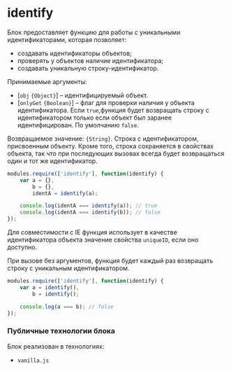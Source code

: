 # identify

Блок предоставляет функцию для работы с уникальными идентификаторами, которая позволяет:

* создавать идентификаторы объектов;
* проверять у объектов наличие идентификатора;
* создавать уникальную строку-идентификатор.

Принимаемые аргументы:

* [`obj` `{Object}`] – идентифицируемый объект. 
* [`onlyGet` `{Boolean}`] – флаг для проверки наличия у объекта идентификатора. Если `true`,функция будет возвращать строку с идентификатором только если объект был заранее идентифицирован. По умолчанию `false`.

Возвращаемое значение: `{String}`. Строка с идентификатором, присвоенным объекту. Кроме того, строка сохраняется в свойствах объекта, так что при последующих вызовах всегда будет возвращаться один и тот же идентификатор.

```js
modules.require(['identify'], function(identify) {
    var a = {},
        b = {},
        identA = identify(a);

    console.log(identA === identify(a)); // true
    console.log(identA === identify(b)); // false
});
```

Для совместимости с IE функция использует в качестве идентификатора объекта значение свойства `uniqueID`, если оно доступно.

При вызове без аргументов, функция будет каждый раз возвращать строку с уникальным идентификатором.

```js
modules.require(['identify'], function(identify) {
    var a = identify(),
        b = identify();

    console.log(a === b); // false
});
```

### Публичные технологии блока

Блок реализован в технологиях:

* `vanilla.js`
